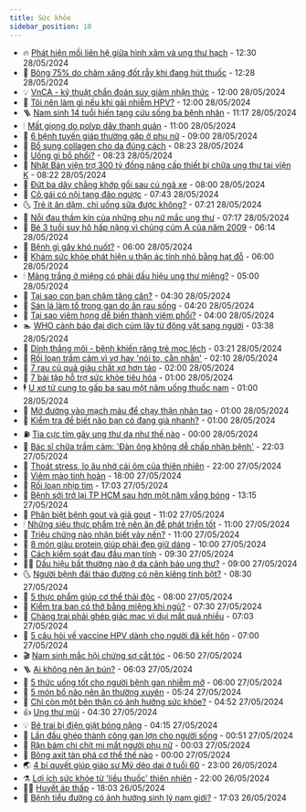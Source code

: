 ```yaml
---
title: Sức khỏe
sidebar_position: 10
---
```


<!-- vnexpress-suc-khoe:START -->
- 🔥 [Phát hiện mối liên hệ giữa hình xăm và ung thư hạch](https://vnexpress.net/phat-hien-moi-lien-he-giua-hinh-xam-va-ung-thu-hach-4751521.html) - 12:30 28/05/2024
- 🥰 [Bỏng 75% do châm xăng đốt rẫy khi đang hút thuốc](https://vnexpress.net/bong-75-do-cham-xang-dot-ray-khi-dang-hut-thuoc-4751626.html) - 12:28 28/05/2024
- 💡 [VnCA - kỹ thuật chẩn đoán suy giảm nhận thức](https://vnexpress.net/vnca-ky-thuat-chan-doan-suy-giam-nhan-thuc-4751589.html) - 12:00 28/05/2024
- 🤗 [Tôi nên làm gì nếu khi gái nhiễm HPV?](https://vnexpress.net/toi-nen-lam-gi-neu-khi-gai-nhiem-hpv-4751315.html) - 12:00 28/05/2024
- 🪜 [Nam sinh 14 tuổi hiến tạng cứu sống ba bệnh nhân](https://vnexpress.net/nam-sinh-14-tuoi-hien-tang-cuu-song-ba-benh-nhan-4751536.html) - 11:17 28/05/2024
- 🕯 [Mất giọng do polyp dây thanh quản](https://vnexpress.net/mat-giong-do-polyp-day-thanh-quan-4751454.html) - 11:00 28/05/2024
- 🤭 [6 bệnh tuyến giáp thường gặp ở phụ nữ](https://vnexpress.net/6-benh-tuyen-giap-thuong-gap-o-phu-nu-4751384.html) - 09:00 28/05/2024
- 👀 [Bổ sung collagen cho da đúng cách](https://vnexpress.net/bo-sung-collagen-cho-da-dung-cach-4751511.html) - 08:23 28/05/2024
- 🌋 [Uống gì bổ phổi?](https://vnexpress.net/uong-gi-bo-phoi-4751484.html) - 08:23 28/05/2024
- 🫶 [Nhật Bản viện trợ 300 tỷ đồng nâng cấp thiết bị chữa ung thư tại viện K](https://vnexpress.net/nhat-ban-vien-tro-300-ty-dong-nang-cap-thiet-bi-chua-ung-thu-tai-vien-k-4751474.html) - 08:22 28/05/2024
- 🦆 [Đứt ba dây chằng khớp gối sau cú ngã xe](https://vnexpress.net/dut-ba-day-chang-khop-goi-sau-cu-nga-xe-4751420.html) - 08:00 28/05/2024
- 🚀 [Cô gái có nội tạng đảo ngược](https://vnexpress.net/co-gai-co-noi-tang-dao-nguoc-4751441.html) - 07:43 28/05/2024
- 🌜 [Trẻ ít ăn dặm, chỉ uống sữa được không?](https://vnexpress.net/tre-it-an-dam-chi-uong-sua-duoc-khong-4751412.html) - 07:21 28/05/2024
- 🧰 [Nỗi đau thầm kín của những phụ nữ mắc ung thư](https://vnexpress.net/noi-dau-tham-kin-cua-nhung-phu-nu-mac-ung-thu-4751462.html) - 07:17 28/05/2024
- 💫 [Bé 3 tuổi suy hô hấp nặng vì chủng cúm A của năm 2009](https://vnexpress.net/be-3-tuoi-suy-ho-hap-nang-vi-chung-cum-a-cua-nam-2009-4751448.html) - 06:14 28/05/2024
- 🌝 [Bệnh gì gây khó nuốt?](https://vnexpress.net/benh-gi-gay-kho-nuot-4751422.html) - 06:00 28/05/2024
- 🗽 [Khám sức khỏe phát hiện u thận ác tính nhỏ bằng hạt đỗ](https://vnexpress.net/kham-suc-khoe-phat-hien-u-than-ac-tinh-nho-bang-hat-do-4751385.html) - 06:00 28/05/2024
- 🕯 [Mảng trắng ở miệng có phải dấu hiệu ung thư miệng?](https://vnexpress.net/mang-trang-o-mieng-co-phai-dau-hieu-ung-thu-mieng-4751360.html) - 05:00 28/05/2024
- 🦅 [Tại sao con bạn chậm tăng cân?](https://vnexpress.net/tai-sao-con-ban-cham-tang-can-4751388.html) - 04:30 28/05/2024
- 🦆 [Sán lá làm tổ trong gan do ăn rau sống](https://vnexpress.net/nhiem-san-la-gan-lon-do-thoi-quen-an-rau-song-4751306.html) - 04:20 28/05/2024
- 🎊 [Tại sao viêm họng dễ biến thành viêm phổi?](https://vnexpress.net/tai-sao-viem-hong-de-bien-thanh-viem-phoi-4751230.html) - 04:00 28/05/2024
- 🏊 [WHO cảnh báo đại dịch cúm lây từ động vật sang người](https://vnexpress.net/who-canh-bao-dai-dich-cum-lay-tu-dong-vat-sang-nguoi-4751368.html) - 03:38 28/05/2024
- 📝 [Dính thắng môi - bệnh khiến răng trẻ mọc lệch](https://vnexpress.net/dinh-thang-moi-benh-khien-rang-tre-moc-lech-4751236.html) - 03:21 28/05/2024
- 💯 [Rối loạn trầm cảm vì vợ hay &#39;nói to, cằn nhằn&#39;](https://vnexpress.net/roi-loan-tram-cam-vi-vo-hay-noi-to-can-nhan-4750913.html) - 02:10 28/05/2024
- 🌊 [7 rau củ quả giàu chất xơ hơn táo](https://vnexpress.net/7-rau-cu-qua-giau-chat-xo-hon-tao-4751204.html) - 02:00 28/05/2024
- 🚀 [7 bài tập hỗ trợ sức khỏe tiêu hóa](https://vnexpress.net/7-bai-tap-ho-tro-suc-khoe-tieu-hoa-4751244.html) - 01:00 28/05/2024
- 🕴 [U xơ tử cung to gấp ba sau một năm uống thuốc nam](https://vnexpress.net/u-xo-tu-cung-to-gap-ba-sau-mot-nam-uong-thuoc-nam-4751235.html) - 01:00 28/05/2024
- 🗽 [Mở đường vào mạch máu để chạy thận nhân tạo](https://vnexpress.net/mo-duong-vao-mach-mau-de-chay-than-nhan-tao-4751233.html) - 01:00 28/05/2024
- 🎡 [Kiểm tra để biết não bạn có đang già nhanh?](https://vnexpress.net/kiem-tra-de-biet-nao-ban-co-dang-gia-nhanh-4751211.html) - 01:00 28/05/2024
- ⛽️ [Tia cực tím gây ung thư da như thế nào](https://vnexpress.net/tia-cuc-tim-gay-ung-thu-da-nhu-the-nao-4750956.html) - 00:00 28/05/2024
- 🦆 [Bác sĩ chữa trầm cảm: &#39;Đàn ông không dễ chấp nhận bệnh&#39;](https://vnexpress.net/bac-si-chua-tram-cam-dan-ong-khong-de-chap-nhan-benh-4748564.html) - 22:03 27/05/2024
- 🤩 [Thoát stress, lo âu nhờ cái ôm của thiên nhiên](https://vnexpress.net/thoat-stress-lo-au-nho-cai-om-cua-thien-nhien-4751290.html) - 22:00 27/05/2024
- 🦒 [Viêm mào tinh hoàn](https://vnexpress.net/suc-khoe-cam-nang-cac-benh-viem-mao-tinh-hoan-4750801.html) - 18:00 27/05/2024
- 💫 [Rối loạn nhịp tim](https://vnexpress.net/suc-khoe-cam-nang-cac-benh-roi-loan-nhip-tim-4748897.html) - 17:03 27/05/2024
- 🐘 [Bệnh sởi trở lại TP HCM sau hơn một năm vắng bóng](https://vnexpress.net/benh-soi-tro-lai-tp-hcm-sau-hon-mot-nam-vang-bong-4751219.html) - 13:15 27/05/2024
- 🚀 [Phân biệt bệnh gout và giả gout](https://vnexpress.net/phan-biet-benh-gout-va-gia-gout-4751115.html) - 11:02 27/05/2024
- 🕯 [Những siêu thực phẩm trẻ nên ăn để phát triển tốt](https://vnexpress.net/nhung-sieu-thuc-pham-tre-nen-an-de-phat-trien-tot-4751072.html) - 11:00 27/05/2024
- 🦏 [Triệu chứng nào nhận biết vảy nến?](https://vnexpress.net/trieu-chung-nao-nhan-biet-vay-nen-4751024.html) - 11:00 27/05/2024
- 🦄 [8 món giàu protein giúp phái đẹp giữ dáng](https://vnexpress.net/8-mon-giau-protein-giup-phai-dep-giu-dang-4751030.html) - 10:00 27/05/2024
- 🦒 [Cách kiểm soát đau đầu mạn tính](https://vnexpress.net/cach-kiem-soat-dau-dau-man-tinh-4751139.html) - 09:30 27/05/2024
- 👨‍🏫 [Dấu hiệu bất thường nào ở da cảnh báo ung thư?](https://vnexpress.net/dau-hieu-bat-thuong-nao-o-da-canh-bao-ung-thu-4751009.html) - 09:00 27/05/2024
- 🌜 [Người bệnh đái tháo đường có nên kiêng tinh bột?](https://vnexpress.net/nguoi-benh-dai-thao-duong-co-nen-kieng-tinh-bot-4751093.html) - 08:30 27/05/2024
- 🚀 [5 thực phẩm giúp cơ thể thải độc](https://vnexpress.net/5-thuc-pham-giup-co-the-thai-doc-4750949.html) - 08:00 27/05/2024
- 💃 [Kiểm tra bạn có thở bằng miệng khi ngủ?](https://vnexpress.net/kiem-tra-ban-co-tho-bang-mieng-khi-ngu-4751026.html) - 07:30 27/05/2024
- 💯 [Chàng trai phải ghép giác mạc vì dụi mắt quá nhiều](https://vnexpress.net/chang-trai-phai-ghep-giac-mac-vi-dui-mat-qua-nhieu-4750981.html) - 07:03 27/05/2024
- 🤔 [5 câu hỏi về vaccine HPV dành cho người đã kết hôn](https://vnexpress.net/5-cau-hoi-ve-vaccine-hpv-danh-cho-nguoi-da-ket-hon-4750989.html) - 07:00 27/05/2024
- 🎬 [Nam sinh mắc hội chứng sợ cắt tóc](https://vnexpress.net/nam-sinh-mac-hoi-chung-so-cat-toc-4751007.html) - 06:50 27/05/2024
- 🪜 [Ai không nên ăn bún?](https://vnexpress.net/ai-khong-nen-an-bun-4750712.html) - 06:03 27/05/2024
- 🦣 [5 thức uống tốt cho người bệnh gan nhiễm mỡ](https://vnexpress.net/5-thuc-uong-tot-cho-nguoi-benh-gan-nhiem-mo-4751003.html) - 06:00 27/05/2024
- 🧐 [5 món bổ não nên ăn thường xuyên](https://vnexpress.net/5-mon-bo-nao-nen-an-thuong-xuyen-4750987.html) - 05:24 27/05/2024
- 🤡 [Chỉ còn một bên thận có ảnh hưởng sức khỏe?](https://vnexpress.net/chi-con-mot-ben-than-co-anh-huong-suc-khoe-4750985.html) - 04:52 27/05/2024
- 👍 [Ung thư mũi](https://vnexpress.net/ung-thu-mui-4750926.html) - 04:30 27/05/2024
- 💡 [Bé trai bị điện giật bỏng nặng](https://vnexpress.net/be-trai-bi-dien-giat-bong-nang-4750970.html) - 04:15 27/05/2024
- 💯 [Lần đầu ghép thành công gan lợn cho người sống](https://vnexpress.net/lan-dau-ghep-thanh-cong-gan-lon-cho-nguoi-song-4750806.html) - 00:51 27/05/2024
- 🧠 [Rận bám chi chít mi mắt người phụ nữ](https://vnexpress.net/ran-bam-chi-chit-mi-mat-nguoi-phu-nu-4750852.html) - 00:03 27/05/2024
- 🎡 [Bỏng axit tàn phá cơ thể thế nào](https://vnexpress.net/bong-axit-tan-pha-co-the-the-nao-4750087.html) - 00:00 27/05/2024
- 🌏 [4 bí quyết giúp giáo sư Mỹ dẻo dai ở tuổi 60](https://vnexpress.net/4-bi-quyet-giup-giao-su-my-deo-dai-o-tuoi-60-4750634.html) - 23:00 26/05/2024
- ⚗️ [Lợi ích sức khỏe từ &#39;liều thuốc&#39; thiên nhiên](https://vnexpress.net/loi-ich-suc-khoe-tu-lieu-thuoc-thien-nhien-4750798.html) - 22:00 26/05/2024
- 👨‍🏫 [Huyết áp thấp](https://vnexpress.net/suc-khoe-cam-nang-cac-benh-ha-huyet-ap-4749938.html) - 18:03 26/05/2024
- 🤖 [Bệnh tiểu đường có ảnh hưởng sinh lý nam giới?](https://vnexpress.net/benh-tieu-duong-co-anh-huong-sinh-ly-nam-gioi-4750687.html) - 17:03 26/05/2024<!-- vnexpress-suc-khoe:END -->
